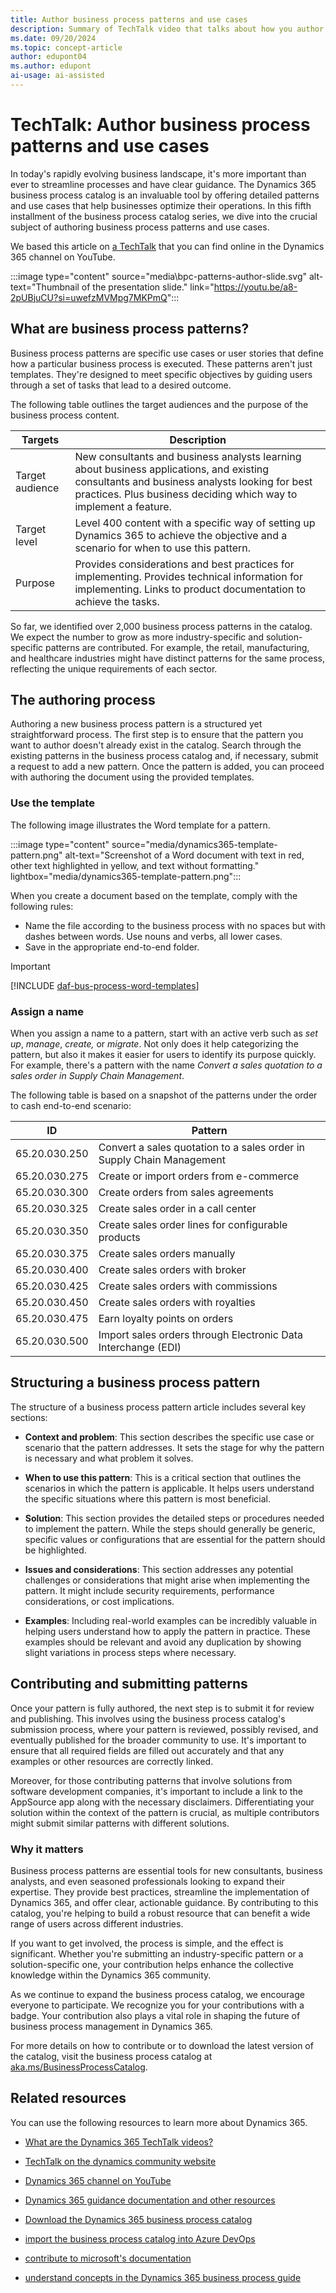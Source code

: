 ```yaml
---
title: Author business process patterns and use cases
description: Summary of TechTalk video that talks about how you author business process-related patterns based on the business process catalog for Dynamics 365 implementations.
ms.date: 09/20/2024
ms.topic: concept-article
author: edupont04
ms.author: edupont
ai-usage: ai-assisted
---
```


# TechTalk: Author business process patterns and use cases

In today's rapidly evolving business landscape, it's more important than ever to streamline processes and have clear guidance. The Dynamics 365 business process catalog is an invaluable tool by offering detailed patterns and use cases that help businesses optimize their operations. In this fifth installment of the business process catalog series, we dive into the crucial subject of authoring business process patterns and use cases.

We based this article on [a TechTalk](https://youtu.be/a8-2pUBjuCU?si=uwefzMVMpg7MKPmQ) that you can find online in the Dynamics 365 channel on YouTube.  

:::image type="content" source="media\bpc-patterns-author-slide.svg" alt-text="Thumbnail of the presentation slide." link="https://youtu.be/a8-2pUBjuCU?si=uwefzMVMpg7MKPmQ":::

## What are business process patterns?

Business process patterns are specific use cases or user stories that define how a particular business process is executed. These patterns aren't just templates. They're designed to meet specific objectives by guiding users through a set of tasks that lead to a desired outcome.

The following table outlines the target audiences and the purpose of the business process content.

|Targets|Description  |
|---------|---------|
|Target audience | New consultants and business analysts learning about business applications, and existing consultants and business analysts looking for best practices. Plus business deciding which way to implement a feature.|
|Target level| Level 400 content with a specific way of setting up Dynamics 365 to achieve the objective and a scenario for when to use this pattern. |
|Purpose |Provides considerations and best practices for implementing. Provides technical information for implementing. Links to product documentation to achieve the tasks. |

So far, we identified over 2,000 business process patterns in the catalog. We expect the number to grow as more industry-specific and solution-specific patterns are contributed. For example, the retail, manufacturing, and healthcare industries might have distinct patterns for the same process, reflecting the unique requirements of each sector.

## The authoring process

Authoring a new business process pattern is a structured yet straightforward process. The first step is to ensure that the pattern you want to author doesn't already exist in the catalog. Search through the existing patterns in the business process catalog and, if necessary, submit a request to add a new pattern. Once the pattern is added, you can proceed with authoring the document using the provided templates.

### Use the template

The following image illustrates the Word template for a pattern.

:::image type="content" source="media/dynamics365-template-pattern.png" alt-text="Screenshot of a Word document with text in red, other text highlighted in yellow, and text without formatting." lightbox="media/dynamics365-template-pattern.png":::

When you create a document based on the template, comply with the following rules:

- Name the file according to the business process with no spaces but with dashes between words. Use nouns and verbs, all lower cases.  
- Save in the appropriate end-to-end folder.

> [!IMPORTANT]
> [!INCLUDE [daf-bus-process-word-templates](~/../shared-content/shared/guidance-includes/daf-bus-process-word-templates.md)]

### Assign a name

When you assign a name to a pattern, start with an active verb such as *set up*, *manage*, *create,* or *migrate*. Not only does it help categorizing the pattern, but also it makes it easier for users to identify its purpose quickly. For example, there's a pattern with the name *Convert a sales quotation to a sales order in Supply Chain Management*.

The following table is based on a snapshot of the patterns under the order to cash end-to-end scenario:

| ID | Pattern |
|--|--|
| 65.20.030.250 | Convert a sales quotation to a sales order in Supply Chain Management |
| 65.20.030.275 | Create or import orders from e-commerce |
| 65.20.030.300 | Create orders from sales agreements |
| 65.20.030.325 | Create sales order in a call center |
| 65.20.030.350 | Create sales order lines for configurable products |
| 65.20.030.375 | Create sales orders manually |
| 65.20.030.400 | Create sales orders with broker |
| 65.20.030.425 | Create sales orders with commissions |
| 65.20.030.450 | Create sales orders with royalties |
| 65.20.030.475 | Earn loyalty points on orders |
| 65.20.030.500 | Import sales orders through Electronic Data Interchange (EDI) |

## Structuring a business process pattern

The structure of a business process pattern article includes several key sections:

- **Context and problem**: This section describes the specific use case or scenario that the pattern addresses. It sets the stage for why the pattern is necessary and what problem it solves.

- **When to use this pattern**: This is a critical section that outlines the scenarios in which the pattern is applicable. It helps users understand the specific situations where this pattern is most beneficial.

- **Solution**: This section provides the detailed steps or procedures needed to implement the pattern. While the steps should generally be generic, specific values or configurations that are essential for the pattern should be highlighted.

- **Issues and considerations**: This section addresses any potential challenges or considerations that might arise when implementing the pattern. It might include security requirements, performance considerations, or cost implications.

- **Examples**: Including real-world examples can be incredibly valuable in helping users understand how to apply the pattern in practice. These examples should be relevant and avoid any duplication by showing slight variations in process steps where necessary.

## Contributing and submitting patterns

Once your pattern is fully authored, the next step is to submit it for review and publishing. This involves using the business process catalog's submission process, where your pattern is reviewed, possibly revised, and eventually published for the broader community to use. It's important to ensure that all required fields are filled out accurately and that any examples or other resources are correctly linked.

Moreover, for those contributing patterns that involve solutions from software development companies, it's important to include a link to the AppSource app along with the necessary disclaimers. Differentiating your solution within the context of the pattern is crucial, as multiple contributors  might submit similar patterns with different solutions.

### Why it matters

Business process patterns are essential tools for new consultants, business analysts, and even seasoned professionals looking to expand their expertise. They provide best practices, streamline the implementation of Dynamics 365, and offer clear, actionable guidance. By contributing to this catalog, you're helping to build a robust resource that can benefit a wide range of users across different industries.

If you want to get involved, the process is simple, and the effect is significant. Whether you're submitting an industry-specific pattern or a solution-specific one, your contribution helps enhance the collective knowledge within the Dynamics 365 community.

As we continue to expand the business process catalog, we encourage everyone to participate. We recognize you for your contributions with a badge. Your contribution also plays a vital role in shaping the future of business process management in Dynamics 365.

For more details on how to contribute or to download the latest version of the catalog, visit the business process catalog at [aka.ms/BusinessProcessCatalog](https://aka.ms/BusinessProcessCatalog).

## Related resources

You can use the following resources to learn more about Dynamics 365.

- [What are the Dynamics 365 TechTalk videos?](../roles/techtalk-videos.md)

- [TechTalk on the dynamics community website](https://community.dynamics.com/videos/)

- [Dynamics 365 channel on YouTube](https://www.youtube.com/channel/UC5QxCcXhFFixs1nfmOpJlvQ)

- [Dynamics 365 guidance documentation and other resources](../index.yml)

- [Download the Dynamics 365 business process catalog](https://www.microsoft.com/en-us/download/details.aspx?id=105738)

- [import the business process catalog into Azure DevOps](../business-processes/about-import-catalog-devops.md)

- [contribute to microsoft's documentation](/dynamics365/get-started/contribute)

- [understand concepts in the Dynamics 365 business process guide](../business-processes/about-steps-navigation.md)
